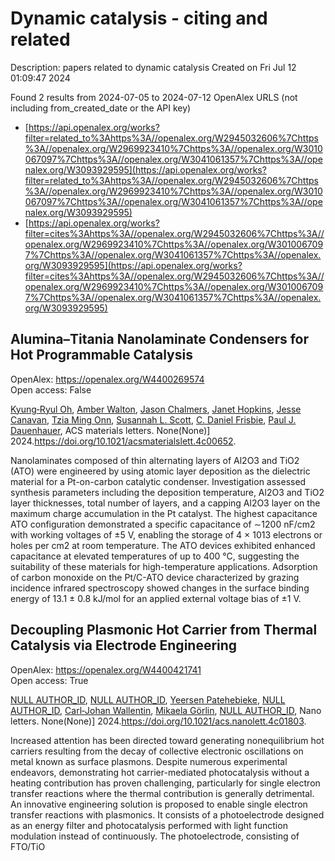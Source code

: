 # Dynamic catalysis - citing and related
Description: papers related to dynamic catalysis
Created on Fri Jul 12 01:09:47 2024

Found 2 results from 2024-07-05 to 2024-07-12
OpenAlex URLS (not including from_created_date or the API key)
- [https://api.openalex.org/works?filter=related_to%3Ahttps%3A//openalex.org/W2945032606%7Chttps%3A//openalex.org/W2969923410%7Chttps%3A//openalex.org/W3010067097%7Chttps%3A//openalex.org/W3041061357%7Chttps%3A//openalex.org/W3093929595](https://api.openalex.org/works?filter=related_to%3Ahttps%3A//openalex.org/W2945032606%7Chttps%3A//openalex.org/W2969923410%7Chttps%3A//openalex.org/W3010067097%7Chttps%3A//openalex.org/W3041061357%7Chttps%3A//openalex.org/W3093929595)
- [https://api.openalex.org/works?filter=cites%3Ahttps%3A//openalex.org/W2945032606%7Chttps%3A//openalex.org/W2969923410%7Chttps%3A//openalex.org/W3010067097%7Chttps%3A//openalex.org/W3041061357%7Chttps%3A//openalex.org/W3093929595](https://api.openalex.org/works?filter=cites%3Ahttps%3A//openalex.org/W2945032606%7Chttps%3A//openalex.org/W2969923410%7Chttps%3A//openalex.org/W3010067097%7Chttps%3A//openalex.org/W3041061357%7Chttps%3A//openalex.org/W3093929595)

## Alumina–Titania Nanolaminate Condensers for Hot Programmable Catalysis   

OpenAlex: https://openalex.org/W4400269574    
Open access: False
    
[Kyung‐Ryul Oh](https://openalex.org/A5069110770), [Amber Walton](https://openalex.org/A5053531082), [Jason Chalmers](https://openalex.org/A5057749512), [Janet Hopkins](https://openalex.org/A5080549016), [Jesse Canavan](https://openalex.org/A5051020128), [Tzia Ming Onn](https://openalex.org/A5078494384), [Susannah L. Scott](https://openalex.org/A5029871622), [C. Daniel Frisbie](https://openalex.org/A5071975512), [Paul J. Dauenhauer](https://openalex.org/A5003718847), ACS materials letters. None(None)] 2024.https://doi.org/10.1021/acsmaterialslett.4c00652.
    
Nanolaminates composed of thin alternating layers of Al2O3 and TiO2 (ATO) were engineered by using atomic layer deposition as the dielectric material for a Pt-on-carbon catalytic condenser. Investigation assessed synthesis parameters including the deposition temperature, Al2O3 and TiO2 layer thicknesses, total number of layers, and a capping Al2O3 layer on the maximum charge accumulation in the Pt catalyst. The highest capacitance ATO configuration demonstrated a specific capacitance of ∼1200 nF/cm2 with working voltages of ±5 V, enabling the storage of 4 × 1013 electrons or holes per cm2 at room temperature. The ATO devices exhibited enhanced capacitance at elevated temperatures of up to 400 °C, suggesting the suitability of these materials for high-temperature applications. Adsorption of carbon monoxide on the Pt/C-ATO device characterized by grazing incidence infrared spectroscopy showed changes in the surface binding energy of 13.1 ± 0.8 kJ/mol for an applied external voltage bias of ±1 V.    

    

## Decoupling Plasmonic Hot Carrier from Thermal Catalysis via Electrode Engineering   

OpenAlex: https://openalex.org/W4400421741    
Open access: True
    
[NULL AUTHOR_ID](https://openalex.org/A9999999999), [NULL AUTHOR_ID](https://openalex.org/A9999999999), [Yeersen Patehebieke](https://openalex.org/A5060648122), [NULL AUTHOR_ID](https://openalex.org/A9999999999), [Carl‐Johan Wallentin](https://openalex.org/A5017286408), [Mikaela Görlin](https://openalex.org/A5016240919), [NULL AUTHOR_ID](https://openalex.org/A9999999999), Nano letters. None(None)] 2024.https://doi.org/10.1021/acs.nanolett.4c01803.
    
Increased attention has been directed toward generating nonequilibrium hot carriers resulting from the decay of collective electronic oscillations on metal known as surface plasmons. Despite numerous experimental endeavors, demonstrating hot carrier-mediated photocatalysis without a heating contribution has proven challenging, particularly for single electron transfer reactions where the thermal contribution is generally detrimental. An innovative engineering solution is proposed to enable single electron transfer reactions with plasmonics. It consists of a photoelectrode designed as an energy filter and photocatalysis performed with light function modulation instead of continuously. The photoelectrode, consisting of FTO/TiO    

    
